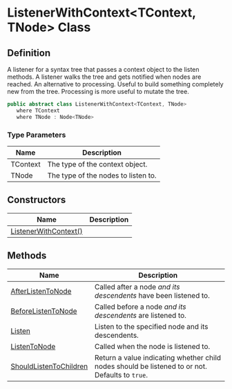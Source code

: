 # ListenerWithContext&lt;TContext, TNode&gt; Class
## Definition

A listener for a syntax tree that passes a context object to the listen methods. A listener walks the tree and gets notified when nodes are reached. An alternative to processing. Useful to build something completely new from the tree. Processing is more useful to mutate the tree.

```c#
public abstract class ListenerWithContext<TContext, TNode>
   where TContext
   where TNode : Node<TNode>
```

### Type Parameters

| Name | Description |
| ---- | ----------- |
| TContext | The type of the context object. |
| TNode | The type of the nodes to listen to. |

## Constructors

| Name | Description |
| ---- | ----------- |
| [ListenerWithContext()](MrKWatkins.Ast.Listening.ListenerWithContext-2.-ctor.md) |  |

## Methods

| Name | Description |
| ---- | ----------- |
| [AfterListenToNode](MrKWatkins.Ast.Listening.ListenerWithContext-2.AfterListenToNode.md) | Called after a node *and its descendents* have been listened to. |
| [BeforeListenToNode](MrKWatkins.Ast.Listening.ListenerWithContext-2.BeforeListenToNode.md) | Called before a node *and its descendents* are listened to. |
| [Listen](MrKWatkins.Ast.Listening.ListenerWithContext-2.Listen.md) | Listen to the specified node and its descendents. |
| [ListenToNode](MrKWatkins.Ast.Listening.ListenerWithContext-2.ListenToNode.md) | Called when the node is listened to. |
| [ShouldListenToChildren](MrKWatkins.Ast.Listening.ListenerWithContext-2.ShouldListenToChildren.md) | Return a value indicating whether child nodes should be listened to or not. Defaults to `true`. |

